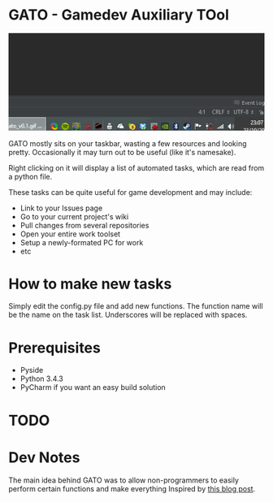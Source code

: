 GATO - Gamedev Auxiliary TOol
====

 ![Example Usage](./docs/demo/gato_v0.1.gif)
  
  GATO mostly sits on your taskbar, wasting a few resources and looking pretty. Occasionally it may turn out to be useful (like it's namesake).
  
  Right clicking on it will display a list of automated tasks, which are read from a python file. 
  
  These tasks can be quite useful for game development and may include:
  * Link to your Issues page
  * Go to your current project's wiki
  * Pull changes from several repositories
  * Open your entire work toolset 
  * Setup a newly-formated PC for work
  * etc

How to make new tasks
=====================

Simply edit the config.py file and add new functions. The function name will be the name on the task list. Underscores will be replaced with spaces.

Prerequisites
=============
  * Pyside
  * Python 3.4.3
  * PyCharm if you want an easy build solution

TODO
====

Dev Notes
========

The main idea behind GATO was to allow non-programmers to easily perform certain functions and make everything 
Inspired by [this blog post](http://blog.spaceduststudios.com/tools-and-processes-for-remote-game-development-part-2-collaboration).
